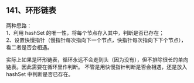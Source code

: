 ## 141、环形链表

两种思路：  
1、利用 hashSet 的唯一性，将每个节点存入其中，判断是否已存在；  
2、设置快慢指针（慢指针每次指向下一个节点，快指针每次指向下下个节点），
看二者是否会相遇。

实际上如果是环形链表，循环永远不会走到头（因为没有），但不排除很长的单向链表。因此需要在循环里作判断。
不管是用快慢指针判断是否会相遇，还是放入 hashSet 中判断是否已存在。